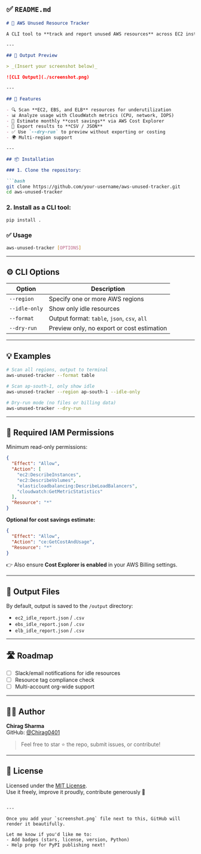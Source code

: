 ## ✅ `README.md`

```markdown
# 🧹 AWS Unused Resource Tracker

A CLI tool to **track and report unused AWS resources** across EC2 instances, EBS volumes, and ELBs — helping you identify cloud waste and **optimize AWS costs** 💸.

---

## 📸 Output Preview

> _(Insert your screenshot below)_

![CLI Output](./screenshot.png)

---

## 🚀 Features

- 🔍 Scan **EC2, EBS, and ELB** resources for underutilization
- 📊 Analyze usage with CloudWatch metrics (CPU, network, IOPS)
- 🧮 Estimate monthly **cost savings** via AWS Cost Explorer
- 📁 Export results to **CSV / JSON**
- ✅ Use `--dry-run` to preview without exporting or costing
- 🌍 Multi-region support

---

## 📦 Installation

### 1. Clone the repository:

```bash
git clone https://github.com/your-username/aws-unused-tracker.git
cd aws-unused-tracker
```

### 2. Install as a CLI tool:

```bash
pip install .
```

### ✅ Usage

```bash
aws-unused-tracker [OPTIONS]
```

---

## ⚙️ CLI Options

| Option              | Description                                  |
|---------------------|----------------------------------------------|
| `--region`          | Specify one or more AWS regions              |
| `--idle-only`       | Show only idle resources                     |
| `--format`          | Output format: `table`, `json`, `csv`, `all`|
| `--dry-run`         | Preview only, no export or cost estimation  |

---

## 💡 Examples

```bash
# Scan all regions, output to terminal
aws-unused-tracker --format table

# Scan ap-south-1, only show idle
aws-unused-tracker --region ap-south-1 --idle-only

# Dry-run mode (no files or billing data)
aws-unused-tracker --dry-run
```

---

## 🔐 Required IAM Permissions

Minimum read-only permissions:

```json
{
  "Effect": "Allow",
  "Action": [
    "ec2:DescribeInstances",
    "ec2:DescribeVolumes",
    "elasticloadbalancing:DescribeLoadBalancers",
    "cloudwatch:GetMetricStatistics"
  ],
  "Resource": "*"
}
```

**Optional for cost savings estimate:**

```json
{
  "Effect": "Allow",
  "Action": "ce:GetCostAndUsage",
  "Resource": "*"
}
```

👉 Also ensure **Cost Explorer is enabled** in your AWS Billing settings.

---

## 📁 Output Files

By default, output is saved to the `/output` directory:

- `ec2_idle_report.json` / `.csv`
- `ebs_idle_report.json` / `.csv`
- `elb_idle_report.json` / `.csv`

---

## 🛣 Roadmap

- [ ] Slack/email notifications for idle resources
- [ ] Resource tag compliance check
- [ ] Multi-account org-wide support

---

## 👨‍💻 Author

**Chirag Sharma**  
GitHub: [@Chirag0401](https://github.com/Chirag0401)

> Feel free to star ⭐ the repo, submit issues, or contribute!

---

## 📄 License

Licensed under the [MIT License](LICENSE).  
Use it freely, improve it proudly, contribute generously 🙌
```

---

Once you add your `screenshot.png` file next to this, GitHub will render it beautifully.

Let me know if you'd like me to:
- Add badges (stars, license, version, Python)
- Help prep for PyPI publishing next!
